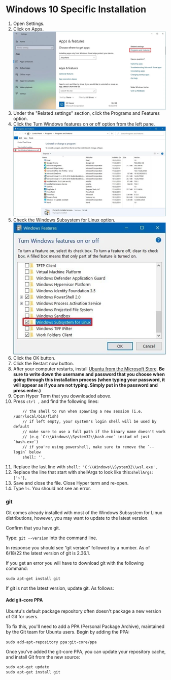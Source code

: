 # Windows 10 Specific Installation

1. Open Settings.
2. Click on Apps.
    ![Programs and features screen shot](./images/apps-features-programsfeatures-option.webp)
3. Under the "Related settings" section, click the Programs and Features option.
4. Click the Turn Windows features on or off option from the left pane.
    ![Turn Windows features on or off screen shot](./images/controlpanel-turn-windows-features-option.webp)
5. Check the Windows Subsystem for Linux option.
    ![Windows Subsystem for Linux option screen shot](./images/enable-windows-subsystem-linux-windows-10.webp)
6. Click the OK button.
7. Click the Restart now button.
8. After your computer restarts, install [Ubuntu from the Microsoft Store](https://www.microsoft.com/en-us/p/ubuntu/9nblggh4msv6?irgwc=1&OCID=AID2000142_aff_7593_159229&tduid=%28ir__61iffalgm0kftxpwxkqdydtlre2xneyigakslxxg00%29%287593%29%28159229%29%28%29%28UUwpUdUnU72700YYwYg%29&irclickid=_61iffalgm0kftxpwxkqdydtlre2xneyigakslxxg00&activetab=pivot:overviewtab). **Be sure to write down the username and password that you choose when going through this installation process (when typing your password, it will appear as if you are not typing. Simply put in the password and press enter.)**
9. Open Hyper Term that you downloaded above.
10. Press `ctrl ,` and find the following lines:
    ```
        // the shell to run when spawning a new session (i.e. /usr/local/bin/fish)
        // if left empty, your system's login shell will be used by default
        // make sure to use a full path if the binary name doesn't work
        // (e.g `C:\\Windows\\System32\\bash.exe` instad of just `bash.exe`)
        // if you're using powershell, make sure to remove the `--login` below
        shell: '',
    ```
11. Replace the last line with `shell: 'C:\\Windows\\System32\\wsl.exe',`
12. Replace the line that start with shellArgs to look like this:`shellArgs: ['~'],`
13. Save and close the file. Close Hyper term and re-open.
14. Type `ls`. You should not see an error.

### git

Git comes already installed with most of the Windows Subsystem for Linux distributions, however, you may want to update to the latest version.

Confirm that you have git. 

Type: `git --version` into the command line. 

In response you should see “git version” followed by a number. As of 6/18/22 the latest version of git is 2.36.1. 

If you get an error you will have to download git with the following command: 

`sudo apt-get install git`

If git is not the latest version, update git. As follows: 

#### Add git-core PPA
Ubuntu's default package repository often doesn't package a new version of Git for users.

To fix this, you'll need to add a PPA (Personal Package Archive), maintained by the Git team for Ubuntu users. Begin by adding the PPA:

`sudo add-apt-repository ppa:git-core/ppa`

Once you've added the git-core PPA, you can update your repository cache, and install Git from the new source:

```
sudo apt-get update
sudo apt-get install git
```


<!-- Then run in the terminal: `git config --global credential.helper ????????` -->